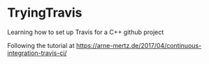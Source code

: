 # TryingTravis
Learning how to set up Travis for a C++ github project

Following the tutorial at https://arne-mertz.de/2017/04/continuous-integration-travis-ci/


